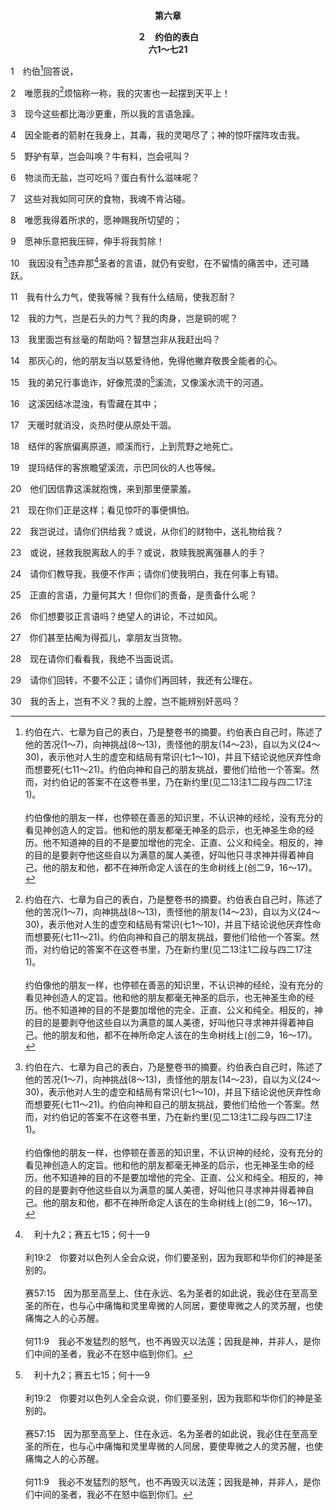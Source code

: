 <p style="text-align:center;font-weight:bold;">第六章</p>

<p style="text-align:center;font-weight:bold;">２　约伯的表白<br>六1～七21</p>

1　约伯[^1]回答说，

[^1]:约伯在六、七章为自己的表白，乃是整卷书的摘要。约伯表白自己时，陈述了他的苦况(1～7)，向神挑战(8～13)，责怪他的朋友(14～23)，自以为义(24～30)，表示他对人生的虚空和结局有常识(七1～10)，并且下结论说他厌弃性命而想要死(七11～21)。约伯向神和自己的朋友挑战，要他们给他一个答案。然而，对约伯记的答案不在这卷书里，乃在新约里(见二13注1二段与四二17注1)。<br><br>约伯像他的朋友一样，也停顿在善恶的知识里，不认识神的经纶，没有充分的看见神创造人的定旨。他和他的朋友都毫无神圣的启示，也无神圣生命的经历。他不知道神的目的不是要加增他的完全、正直、公义和纯全。相反的，神的目的是要剥夺他这些自以为满意的属人美德，好叫他只寻求神并得着神自己。他的朋友和他，都不在神所命定人该在的生命树线上(创二9，16～17)。

2　唯愿我的[^1]烦恼称一称，我的灾害也一起摆到天平上！

[^1]:见三11注1。

3　现今这些都比海沙更重，所以我的言语急躁。

4　因全能者的箭射在我身上，其毒，我的灵喝尽了；神的惊吓摆阵攻击我。

5　野驴有草，岂会叫唤？牛有料，岂会吼叫？

6　物淡而无盐，岂可吃吗？蛋白有什么滋味呢？

7　这些对我如同可厌的食物，我魂不肯沾碰。

8　唯愿我得着所求的，愿神赐我所切望的；

9　愿神乐意把我压碎，伸手将我剪除！

10　我因没有[^1]违弃那[^a]圣者的言语，就仍有安慰，在不留情的痛苦中，还可踊跃。

[^1]:或，遮蔽。

[^a]:　利十九2；赛五七15；何十一9<br><br>利19:2　你要对以色列人全会众说，你们要圣别，因为我耶和华你们的神是圣别的。<br><br>赛57:15　因为那至高至上、住在永远、名为圣者的如此说，我必住在至高至圣的所在，也与心中痛悔和灵里卑微的人同居，要使卑微之人的灵苏醒，也使痛悔之人的心苏醒。<br><br>何11:9　我必不发猛烈的怒气，也不再毁灭以法莲；因我是神，并非人，是你们中间的圣者，我必不在怒中临到你们。

11　我有什么力气，使我等候？我有什么结局，使我忍耐？

12　我的力气，岂是石头的力气？我的肉身，岂是铜的呢？

13　我里面岂有丝毫的帮助吗？智慧岂非从我赶出吗？

14　那灰心的，他的朋友当以慈爱待他，免得他撇弃敬畏全能者的心。

15　我的弟兄行事诡诈，好像荒漠的[^a]溪流，又像溪水流干的河道。

[^a]:　耶十五18；参犹12<br><br>耶15:18　我的痛苦，为何长久不止？我的伤痕，为何无法医治，不能痊愈？难道你待我像诡诈的河，像不可靠的水吗？<br><br>犹1:12　这样的人，在你们的爱筵上乃是暗礁，与你们同吃的时候，无所惧怕；他们是只喂养自己的牧人；是没有雨水的云彩，被风飘荡；是秋天没有果子的树，死而又死，连根被拔出来；

16　这溪因结冰混浊，有雪藏在其中；

17　天暖时就消没，炎热时便从原处干涸。

18　结伴的客旅偏离原道，顺溪而行，上到荒野之地死亡。

19　提玛结伴的客旅瞻望溪流，示巴同伙的人也等候。

20　他们因信靠这溪就抱愧，来到那里便蒙羞。

21　现在你们正是这样；看见惊吓的事便惧怕。

22　我岂说过，请你们供给我？或说，从你们的财物中，送礼物给我？

23　或说，拯救我脱离敌人的手？或说，救赎我脱离强暴人的手？

24　请你们教导我，我便不作声；请你们使我明白，我在何事上有错。

25　正直的言语，力量何其大！但你们的责备，是责备什么呢？

26　你们想要驳正言语吗？绝望人的讲论，不过如风。

27　你们甚至拈阄为得孤儿，拿朋友当货物。

28　现在请你们看看我，我绝不当面说谎。

29　请你们回转，不要不公正；请你们再回转，我还有公理在。

30　我的舌上，岂有不义？我的上膛，岂不能辨别奸恶吗？

